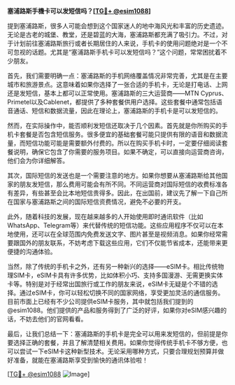 **塞浦路斯手機卡可以发短信吗？[[TG💪+ @esim1088](https://t.me/s/esim1088)]**

提到塞浦路斯，很多人可能会想到这个国家迷人的地中海风光和丰富的历史遗迹。无论是古老的城堡、教堂，还是碧蓝的大海，塞浦路斯都充满了吸引力。不过，对于计划前往塞浦路斯旅行或者长期居住的人来说，手机卡的使用问题绝对是一个不可忽视的话题。尤其是“塞浦路斯手机卡可以发短信吗？”这个问题，常常困扰着不少朋友。

首先，我们需要明确一点：塞浦路斯的手机网络覆盖情况非常完善，尤其是在主要城市和旅游景点。这意味着如果你选择了一张合适的手机卡，无论是打电话、上网还是发短信，基本上都可以正常使用。塞浦路斯的三大运营商——MTN Cyprus、Primetel以及Cablenet，都提供了多种套餐供用户选择。这些套餐中通常包括语音通话、短信和数据流量，因此在理论上，塞浦路斯的手机卡是可以发短信的。

然而，在实际操作中，能否顺利发短信还取决于几个因素。首先就是你所购买的手机卡套餐是否包含短信服务。很多便宜的基础套餐可能只提供有限的语音和数据流量，而短信功能可能是需要额外付费的。所以在购买手机卡时，一定要仔细阅读套餐说明，确保它包含了你需要的服务项目。如果不确定，可以直接向运营商咨询，他们会为你详细解答。

其次，国际短信的发送也是一个需要注意的地方。如果你想要从塞浦路斯给其他国家的朋友发短信，那么费用可能会有所不同。不同运营商对国际短信的收费标准各有差异，有些甚至会比本地短信贵得多。因此，在出国前，建议先了解一下自己所在国家与塞浦路斯之间的国际短信资费情况，避免不必要的开支。

此外，随着科技的发展，现在越来越多的人开始使用即时通讯软件（比如WhatsApp、Telegram等）来代替传统的短信功能。这些应用程序不仅可以在本地使用，还可以在全球范围内免费发送文字、图片甚至是视频消息。如果你经常需要跟国外的朋友联系，不妨考虑下载这些应用，它们不仅能节省成本，还能带来更便捷的沟通体验。

当然，除了传统的手机卡之外，还有另一种新兴的选择——eSIM卡。相比传统物理SIM卡，eSIM卡具有许多优势，比如体积小巧、支持多国漫游、无需更换实体卡等。特别是对于经常出国旅行或工作的朋友来说，eSIM卡无疑是个不错的选择。通过eSIM卡，你可以轻松切换不同的国家网络，享受更加灵活的通信服务。目前市面上已经有不少公司提供eSIM卡服务，其中就包括我们提到的@esim1088。他们提供的产品和服务得到了广泛的好评，如果你对eSIM感兴趣的话，不妨去他们的官网看看。

最后，让我们总结一下：塞浦路斯的手机卡是完全可以用来发短信的，但前提是你要选择正确的套餐，并且了解清楚相关费用。如果你觉得传统手机卡不够方便，也可以尝试一下eSIM卡这种新型技术。无论采用哪种方式，只要合理规划预算并做好准备，就能在塞浦路斯享受到愉快的通讯体验啦！

[[TG💪+ @esim1088](https://t.me/s/esim1088) ![Image](https://i.postimg.cc/4NQfJmqS/Snipaste-2025-05-13-00-14-12.png)]